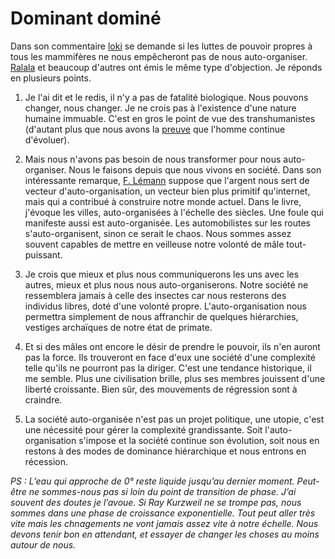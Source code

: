 # Dominant dominé

Dans son commentaire [loki](/?c=4571) se demande si les luttes de pouvoir propres à tous les mammifères ne nous empêcheront pas de nous auto-organiser. [Ralala](/?c=4502) et beaucoup d'autres ont émis le même type d'objection. Je réponds en plusieurs points.

1. Je l'ai dit et le redis, il n'y a pas de fatalité biologique. Nous pouvons changer, nous changer. Je ne crois pas à l'existence d'une nature humaine immuable. C'est en gros le point de vue des transhumanistes (d'autant plus que nous avons la [preuve](http://www.newscientist.com/article/mg18925421.300.html) que l'homme continue d'évoluer).

2. Mais nous n'avons pas besoin de nous transformer pour nous auto-organiser. Nous le faisons depuis que nous vivons en société. Dans son intéressante remarque, [F. Lémann](/?c=4496) suppose que l'argent nous sert de vecteur d'auto-organisation, un vecteur bien plus primitif qu'internet, mais qui a contribué à construire notre monde actuel. Dans le livre, j'évoque les villes, auto-organisées à l'échelle des siècles. Une foule qui manifeste aussi est auto-organisée. Les automobilistes sur les routes s'auto-organisent, sinon ce serait le chaos. Nous sommes assez souvent capables de mettre en veilleuse notre volonté de mâle tout-puissant.

3. Je crois que mieux et plus nous communiquerons les uns avec les autres, mieux et plus nous nous auto-organiserons. Notre société ne ressemblera jamais à celle des insectes car nous resterons des individus libres, doté d'une volonté propre. L'auto-organisation nous permettra simplement de nous affranchir de quelques hiérarchies, vestiges archaïques de notre état de primate.

4. Et si des mâles ont encore le désir de prendre le pouvoir, ils n'en auront pas la force. Ils trouveront en face d'eux une société d'une complexité telle qu'ils ne pourront pas la diriger. C'est une tendance historique, il me semble. Plus une civilisation brille, plus ses membres jouissent d'une liberté croissante. Bien sûr, des mouvements de régression sont à craindre.

5. La société auto-organisée n'est pas un projet politique, une utopie, c'est une nécessité pour gérer la complexité grandissante. Soit l'auto-organisation s'impose et la société continue son évolution, soit nous en restons à des modes de dominance hiérarchique et nous entrons en récession.

*PS : L’eau qui approche de 0° reste liquide jusqu’au dernier moment. Peut-être ne sommes-nous pas si loin du point de transition de phase. J’ai souvent des doutes je l’avoue. Si Ray Kurzweil ne se trompe pas, nous sommes dans une phase de croissance exponentielle. Tout peut aller très vite mais les chnagements ne vont jamais assez vite à notre échelle. Nous devons tenir bon en attendant, et essayer de changer les choses au moins autour de nous.*